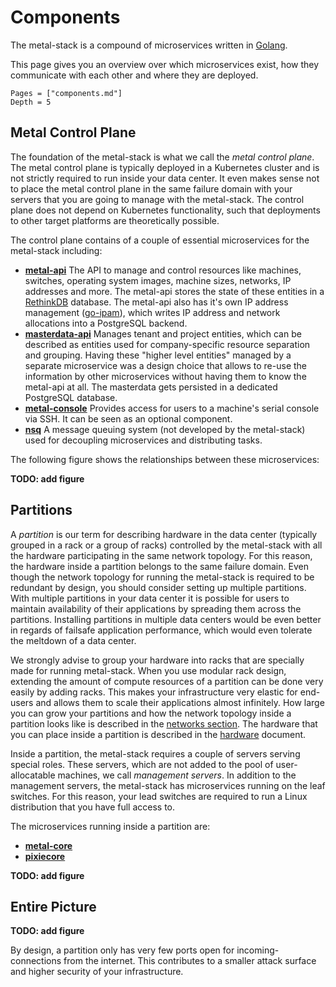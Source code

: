 # Components

The metal-stack is a compound of microservices written in [Golang](https://golang.org/).

This page gives you an overview over which microservices exist, how they communicate with each other and where they are deployed.

```@contents
Pages = ["components.md"]
Depth = 5
```

## Metal Control Plane

The foundation of the metal-stack is what we call the _metal control plane_. The metal control plane is typically deployed in a Kubernetes cluster and is not strictly required to run inside your data center. It even makes sense not to place the metal control plane in the same failure domain with your servers that you are going to manage with the metal-stack. The control plane does not depend on Kubernetes functionality, such that deployments to other target platforms are theoretically possible.

The control plane contains of a couple of essential microservices for the metal-stack including:

- **[metal-api](https://github.com/metal-stack/metal-api)**
  The API to manage and control resources like machines, switches, operating system images, machine sizes, networks, IP addresses and more. The metal-api stores the state of these entities in a [RethinkDB](https://rethinkdb.com/) database. The metal-api also has it's own IP address management ([go-ipam](https://github.com/metal-stack/go-ipam)), which writes IP address and network allocations into a PostgreSQL backend.
- **[masterdata-api](https://github.com/metal-stack/masterdata-api)**
  Manages tenant and project entities, which can be described as entities used for company-specific resource separation and grouping. Having these "higher level entities" managed by a separate microservice was a design choice that allows to re-use the information by other microservices without having them to know the metal-api at all. The masterdata gets persisted in a dedicated PostgreSQL database.
- **[metal-console](https://github.com/metal-stack/metal-console)**
  Provides access for users to a machine's serial console via SSH. It can be seen as an optional component.
- **[nsq](https://nsq.io/)**
  A message queuing system (not developed by the metal-stack) used for decoupling microservices and distributing tasks.

The following figure shows the relationships between these microservices:

**TODO: add figure**

## Partitions

A _partition_ is our term for describing hardware in the data center (typically grouped in a rack or a group of racks) controlled by the metal-stack with all the hardware participating in the same network topology. For this reason, the hardware inside a partition belongs to the same failure domain. Even though the network topology for running the metal-stack is required to be redundant by design, you should consider setting up multiple partitions. With multiple partitions in your data center it is possible for users to maintain availability of their applications by spreading them across the partitions. Installing partitions in multiple data centers would be even better in regards of failsafe application performance, which would even tolerate the meltdown of a data center.

We strongly advise to group your hardware into racks that are specially made for running metal-stack. When you use modular rack design, extending the amount of compute resources of a partition can be done very easily by adding racks. This makes your infrastructure very elastic for end-users and allows them to scale their applications almost infinitely. How large you can grow your partitions and how the network topology inside a partition looks like is described in the [networks section](networking.md). The hardware that you can place inside a partition is described in the [hardware](hardware.md) document.

Inside a partition, the metal-stack requires a couple of servers serving special roles. These servers, which are not added to the pool of user-allocatable machines, we call  _management servers_. In addition to the management servers, the metal-stack has microservices running on the leaf switches. For this reason, your lead switches are required to run a Linux distribution that you have full access to.

The microservices running inside a partition are:

- **[metal-core](https://github.com/metal-stack/metal-core)**
- **[pixiecore](https://github.com/danderson/netboot/tree/master/pixiecore)**

**TODO: add figure**

## Entire Picture

**TODO: add figure**

By design, a partition only has very few ports open for incoming-connections from the internet. This contributes to a smaller attack surface and higher security of your infrastructure.
